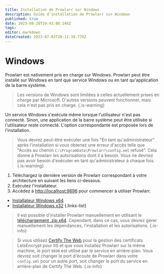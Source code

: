 ```yaml
---
title: Installation de Prowlarr sur Windows
description: Guide d'installation de Prowlarr sur Windows
published: true
date: 2023-08-28T19:43:08.146Z
tags: 
editor: markdown
dateCreated: 2023-07-03T20:11:39.779Z
---
```


# Windows

Prowlarr est nativement pris en charge sur Windows. Prowlarr peut être installé sur Windows en tant que service Windows ou en tant qu'application de la barre système.
> Les versions de Windows sont limitées à celles actuellement prises en charge par Microsoft. D'autres versions peuvent fonctionner, mais cela n'est pas pris en charge.
{.is-warning}

Un service Windows s'exécute même lorsque l'utilisateur n'est pas connecté.
Sinon, une application de la barre système peut être utilisée si l'utilisateur reste connecté. L'option correspondante est proposée lors de l'installation.

> Vous devrez peut-être exécuter une fois "En tant qu'administrateur" après l'installation si vous obtenez une erreur d'accès telle que "Accès au chemin `C:\ProgramData\Prowlarr\config.xml` refusé". Cela donne à Prowlarr les autorisations dont il a besoin. Vous ne devriez pas avoir besoin d'exécuter en tant qu'administrateur à chaque fois.
{.is-warning}

1. Téléchargez la dernière version de Prowlarr correspondant à votre architecture en suivant les liens ci-dessous.
1. Exécutez l'installateur.
1. Accédez à <http://localhost:9696> pour commencer à utiliser Prowlarr.

- [Installateur Windows x64](https://prowlarr.servarr.com/v1/update/master/updatefile?os=windows&runtime=netcore&arch=x64&installer=true)
- [Installateur Windows x32](https://prowlarr.servarr.com/v1/update/master/updatefile?os=windows&runtime=netcore&arch=x86&installer=true)
{.links-list}

> Il est possible d'installer Prowlarr manuellement en utilisant le [téléchargement .zip x64](https://prowlarr.servarr.com/v1/update/master/updatefile?os=windows&runtime=netcore&arch=x64). Cependant, dans ce cas, vous devrez gérer manuellement les dépendances, l'installation et les autorisations.
{.is-info}

> Si vous utilisez [Certify The Web](https://docs.certifytheweb.com/docs/backgroundservice/) pour la gestion des certificats LetsEncrypt pour IIS et que vous installez Prowlarr sur la même machine, le port `9696` est utilisé par le service en arrière-plan. Vous devrez soit changer le port d'écoute de Prowlarr dans votre `config.xml` pour un autre port, soit changer le port du service en arrière-plan de Certify The Web.
{.is-info}